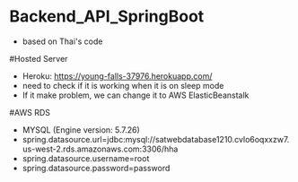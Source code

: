 # Backend_API_SpringBoot
- based on Thai's code

#Hosted Server
- Heroku: https://young-falls-37976.herokuapp.com/
- need to check if it is working when it is on sleep mode
- If it make problem, we can change it to AWS ElasticBeanstalk

#AWS RDS
- MYSQL (Engine version: 5.7.26)
- spring.datasource.url=jdbc:mysql://satwebdatabase1210.cvlo6oqxxzw7.us-west-2.rds.amazonaws.com:3306/hha
- spring.datasource.username=root
- spring.datasource.password=password

